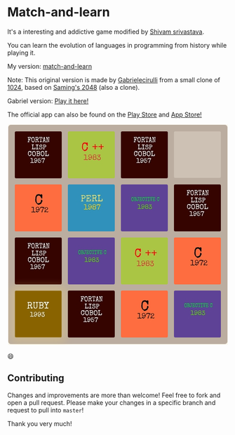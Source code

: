 # Match-and-learn

It's a interesting and addictive game modified by [Shivam srivastava](https://github.com/er1shivam/).

You can learn the evolution of languages in programming from history while playing it.

My version:  [match-and-learn](http://er1shivam.github.io/match-and-learn/) 

Note: This original version is made by  <a href="https://www.github.com/gabrielecirulli" target="_blank">Gabrielecirulli</a> from a small clone of [1024](https://play.google.com/store/apps/details?id=com.veewo.a1024), based on [Saming's 2048](http://saming.fr/p/2048/) (also a clone).

Gabriel version: [Play it here!](http://gabrielecirulli.github.io/2048/)

The official app can also be found on the [Play Store](https://play.google.com/store/apps/details?id=com.gabrielecirulli.app2048) and [App Store!](https://itunes.apple.com/us/app/2048-by-gabriele-cirulli/id868076805)



<p align="center">
  <img src="screenshot.PNG"
  alt="Screenshot"/>
</p>

:smile:

## Contributing
Changes and improvements are more than welcome! Feel free to fork and open a pull request. Please make your changes in a specific branch and request to pull into `master`! 

Thank you very much!
